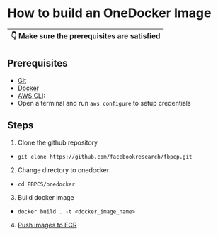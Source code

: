 # How to build an OneDocker Image
| :point_down:  Make sure the prerequisites are satisfied   |
|-----------------------------------------|
## Prerequisites
* [Git](https://git-scm.com/book/en/v2/Getting-Started-Installing-Git)
* [Docker](https://www.docker.com/get-started)
* [AWS CLI](https://docs.aws.amazon.com/cli/latest/userguide/install-cliv2-mac.html):
* Open a terminal and run `aws configure` to setup credentials

## Steps
1. Clone the github repository
  * `git clone https://github.com/facebookresearch/fbpcp.git`
2. Change directory to onedocker
  * `cd FBPCS/onedocker`
3. Build docker image
  * `docker build . -t <docker_image_name>`
4. [Push images to ECR](https://docs.aws.amazon.com/AmazonECR/latest/userguide/docker-push-ecr-image.html)
